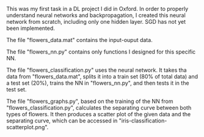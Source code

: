 This was my first task in a DL project I did in Oxford. In order to properly understand neural networks and backpropagation, I created this neural network from scratch, including only one hidden layer. SGD has not yet been implemented.

The file "flowers_data.mat" contains the input-ouput data.

The file "flowers_nn.py" contains only functions I designed for this specific NN.

The file "flowers_classification.py" uses the neural network. It takes tha data from "flowers_data.mat", splits it into a train set (80% of total data) and a test set (20%), trains the NN in "flowers_nn.py", and then tests it in the test set.

The file "flowers_graphs.py", based on the training of the NN from "flowers_classification.py", calculates the separating curve between both types of flowers. It then produces a scatter plot of the given data and the separating curve, which can be accessed in "iris-classification-scatterplot.png".

